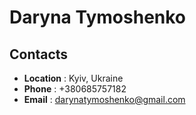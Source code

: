 # Daryna Tymoshenko
## Contacts
- **Location** : Kyiv, Ukraine
- **Phone** : +380685757182
- **Email** : [darynatymoshenko@gmail.com](mailto:darynatymoshenko@gmail.com)